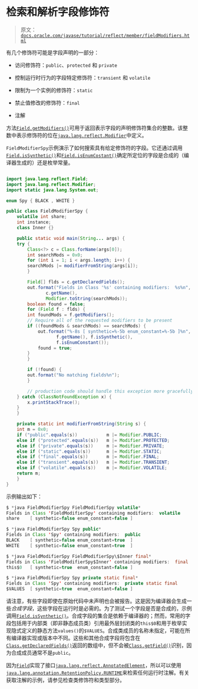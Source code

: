 # 检索和解析字段修饰符

> 原文：[`docs.oracle.com/javase/tutorial/reflect/member/fieldModifiers.html`](https://docs.oracle.com/javase/tutorial/reflect/member/fieldModifiers.html)

有几个修饰符可能是字段声明的一部分：

+   访问修饰符：`public`、`protected` 和 `private`

+   控制运行时行为的字段特定修饰符：`transient` 和 `volatile`

+   限制为一个实例的修饰符：`static`

+   禁止值修改的修饰符：`final`

+   注解

方法[`Field.getModifiers()`](https://docs.oracle.com/javase/8/docs/api/java/lang/reflect/Field.html#getModifiers--)可用于返回表示字段的声明修饰符集合的整数。该整数中表示修饰符的位在[`java.lang.reflect.Modifier`](https://docs.oracle.com/javase/8/docs/api/java/lang/reflect/Modifier.html)中定义。

``FieldModifierSpy``示例演示了如何搜索具有给定修饰符的字段。它还通过调用[`Field.isSynthetic()`](https://docs.oracle.com/javase/8/docs/api/java/lang/reflect/Field.html#isSynthetic--)和[`Field.isEnumCostant()`](https://docs.oracle.com/javase/8/docs/api/java/lang/reflect/Field.html#isEnumConstant--)确定所定位的字段是合成的（编译器生成的）还是枚举常量。

```java

import java.lang.reflect.Field;
import java.lang.reflect.Modifier;
import static java.lang.System.out;

enum Spy { BLACK , WHITE }

public class FieldModifierSpy {
    volatile int share;
    int instance;
    class Inner {}

    public static void main(String... args) {
	try {
	    Class<?> c = Class.forName(args[0]);
	    int searchMods = 0x0;
	    for (int i = 1; i < args.length; i++) {
		searchMods |= modifierFromString(args[i]);
	    }

	    Field[] flds = c.getDeclaredFields();
	    out.format("Fields in Class '%s' containing modifiers:  %s%n",
		       c.getName(),
		       Modifier.toString(searchMods));
	    boolean found = false;
	    for (Field f : flds) {
		int foundMods = f.getModifiers();
		// Require all of the requested modifiers to be present
		if ((foundMods & searchMods) == searchMods) {
		    out.format("%-8s [ synthetic=%-5b enum_constant=%-5b ]%n",
			       f.getName(), f.isSynthetic(),
			       f.isEnumConstant());
		    found = true;
		}
	    }

	    if (!found) {
		out.format("No matching fields%n");
	    }

        // production code should handle this exception more gracefully
	} catch (ClassNotFoundException x) {
	    x.printStackTrace();
	}
    }

    private static int modifierFromString(String s) {
	int m = 0x0;
	if ("public".equals(s))           m |= Modifier.PUBLIC;
	else if ("protected".equals(s))   m |= Modifier.PROTECTED;
	else if ("private".equals(s))     m |= Modifier.PRIVATE;
	else if ("static".equals(s))      m |= Modifier.STATIC;
	else if ("final".equals(s))       m |= Modifier.FINAL;
	else if ("transient".equals(s))   m |= Modifier.TRANSIENT;
	else if ("volatile".equals(s))    m |= Modifier.VOLATILE;
	return m;
    }
}

```

示例输出如下：

```java
$ *java FieldModifierSpy FieldModifierSpy volatile*
Fields in Class 'FieldModifierSpy' containing modifiers:  volatile
share    [ synthetic=false enum_constant=false ]

$ *java FieldModifierSpy Spy public*
Fields in Class 'Spy' containing modifiers:  public
BLACK    [ synthetic=false enum_constant=true  ]
WHITE    [ synthetic=false enum_constant=true  ]

$ *java FieldModifierSpy FieldModifierSpy\$Inner final*
Fields in Class 'FieldModifierSpy$Inner' containing modifiers:  final
this$0   [ synthetic=true  enum_constant=false ]

$ *java FieldModifierSpy Spy private static final*
Fields in Class 'Spy' containing modifiers:  private static final
$VALUES  [ synthetic=true  enum_constant=false ]

```

请注意，有些字段即使在原始代码中未声明也会被报告。这是因为编译器会生成一些*合成字段*，这些字段在运行时是必需的。为了测试一个字段是否是合成的，示例调用[`Field.isSynthetic()`](https://docs.oracle.com/javase/8/docs/api/java/lang/reflect/Field.html#isSynthetic--)。合成字段的集合是依赖于编译器的；然而，常用的字段包括用于内部类（即非静态成员类）引用最外层封闭类的`this$0`和用于枚举实现隐式定义的静态方法`values()`的`$VALUES`。合成类成员的名称未指定，可能在所有编译器实现或版本中不同。这些和其他合成字段将包含在[`Class.getDeclaredFields()`](https://docs.oracle.com/javase/8/docs/api/java/lang/Class.html#getDeclaredFields--)返回的数组中，但不会被[`Class.getField()`](https://docs.oracle.com/javase/8/docs/api/java/lang/Class.html#getField-java.lang.String-)识别，因为合成成员通常不是`public`。

因为[`Field`](https://docs.oracle.com/javase/8/docs/api/java/lang/reflect/Field.html)实现了接口[`java.lang.reflect.AnnotatedElement`](https://docs.oracle.com/javase/8/docs/api/java/lang/reflect/AnnotatedElement.html)，所以可以使用[`java.lang.annotation.RetentionPolicy.RUNTIME`](https://docs.oracle.com/javase/8/docs/api/java/lang/annotation/RetentionPolicy.html#RUNTIME)来检索任何运行时注解。有关获取注解的示例，请参见检查类修饰符和类型部分。

